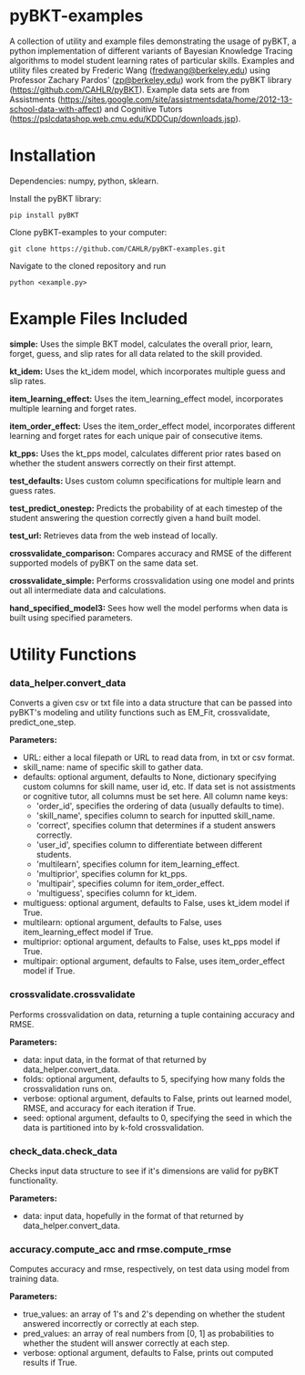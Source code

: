 # pyBKT-examples
A collection of utility and example files demonstrating the usage of pyBKT, a python implementation of different variants of Bayesian Knowledge Tracing algorithms to model student learning rates of particular skills. Examples and utility files created by Frederic Wang (fredwang@berkeley.edu) using Professor Zachary Pardos' (zp@berkeley.edu) work from the pyBKT library (https://github.com/CAHLR/pyBKT). Example data sets are from Assistments (https://sites.google.com/site/assistmentsdata/home/2012-13-school-data-with-affect) and Cognitive Tutors (https://pslcdatashop.web.cmu.edu/KDDCup/downloads.jsp).

# Installation
Dependencies: numpy, python, sklearn.

Install the pyBKT library:
```
pip install pyBKT
```
Clone pyBKT-examples to your computer:
```
git clone https://github.com/CAHLR/pyBKT-examples.git
```
Navigate to the cloned repository and run
```
python <example.py>
```

# Example Files Included

**simple:** Uses the simple BKT model, calculates the overall prior, learn, forget, guess, and slip rates for all data related to the skill provided.

**kt\_idem:** Uses the kt\_idem model, which incorporates multiple guess and slip rates.

**item\_learning\_effect:** Uses the item\_learning\_effect model, incorporates multiple learning and forget rates.

**item\_order\_effect:** Uses the item\_order\_effect model, incorporates different learning and forget rates for each unique pair of consecutive items.

**kt_pps:** Uses the kt\_pps model, calculates different prior rates based on whether the student answers correctly on their first attempt.

**test_defaults:** Uses custom column specifications for multiple learn and guess rates.

**test\_predict\_onestep:** Predicts the probability of at each timestep of the student answering the question correctly given a hand built model.

**test_url:** Retrieves data from the web instead of locally.

**crossvalidate_comparison:** Compares accuracy and RMSE of the different supported models of pyBKT on the same data set.

**crossvalidate_simple:** Performs crossvalidation using one model and prints out all intermediate data and calculations.

**hand\_specified\_model3:** Sees how well the model performs when data is built using specified parameters.

# Utility Functions
### data\_helper.convert\_data
Converts a given csv or txt file into a data structure that can be passed into pyBKT's modeling and utility functions such as EM\_Fit, crossvalidate, predict\_one\_step.

**Parameters:**
* URL: either a local filepath or URL to read data from, in txt or csv format.
* skill\_name: name of specific skill to gather data.
* defaults: optional argument, defaults to None, dictionary specifying custom columns for skill name, user id, etc. If data set is not assistments or cognitive tutor, all columns must be set here. All column name keys: 
    - 'order_id', specifies the ordering of data (usually defaults to time).
    - 'skill_name', specifies column to search for inputted skill\_name.
    - 'correct', specifies column that determines if a student answers correctly.
    - 'user_id', specifies column to differentiate between different students.
    - 'multilearn', specifies column for item\_learning\_effect.
    - 'multiprior', specifies column for kt_pps.
    - 'multipair', specifies column for item\_order\_effect.
    - 'multiguess', specifies column for kt_idem.
* multiguess: optional argument, defaults to False, uses kt_idem model if True. 
* multilearn: optional argument, defaults to False, uses item\_learning\_effect model if True.
* multiprior: optional argument, defaults to False, uses kt_pps model if True.
* multipair: optional argument, defaults to False, uses item\_order\_effect model if True.


### crossvalidate.crossvalidate
Performs crossvalidation on data, returning a tuple containing accuracy and RMSE.

**Parameters:**
* data: input data, in the format of that returned by data\_helper.convert\_data.
* folds: optional argument, defaults to 5, specifying how many folds the crossvalidation runs on.
* verbose: optional argument, defaults to False, prints out learned model, RMSE, and accuracy for each iteration if True.
* seed: optional argument, defaults to 0, specifying the seed in which the data is partitioned into by k-fold crossvalidation.

### check\_data.check\_data
Checks input data structure to see if it's dimensions are valid for pyBKT functionality.

**Parameters:**
* data: input data, hopefully in the format of that returned by data\_helper.convert\_data.

### accuracy.compute\_acc and rmse.compute\_rmse
Computes accuracy and rmse, respectively, on test data using model from training data.

**Parameters:**
* true\_values: an array of 1's and 2's depending on whether the student answered incorrectly or correctly at each step.
* pred\_values: an array of real numbers from [0, 1] as probabilities to whether the student will answer correctly at each step.
* verbose: optional argument, defaults to False, prints out computed results if True.